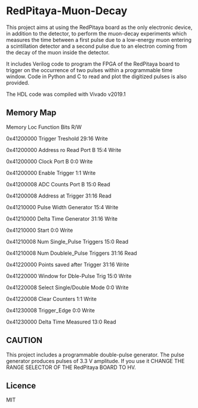 # RedPitaya-Muon-Decay
This project aims at using the RedPitaya board as the only electronic device, in addition to the detector, to perform the muon-decay experiments which  measures the time between a first pulse due to a low-energy muon entering a scintillation detector and a second pulse due to an electron coming from the decay of the muon inside the detector.


It includes Verilog code to program the FPGA of the RedPitaya board to trigger on the occurrence of two pulses within a programmable time window. Code in Python and C to read and plot the digitized pulses is also provided. 


The HDL code was compiled with Vivado v2019.1

## Memory Map

Memory Loc  Function					Bits	R/W

0x41200000  Trigger Treshold 			29:16 	Write

0x41200000  Address ro Read Port B 		15:4 	Write

0x41200000  Clock Port B 				 0:0 	Write

0x41200000  Enable Trigger				 1:1 	Write

0x41200008  ADC Counts Port B 			15:0 	Read

0x41200008  Address at Trigger 			31:16 	Read


0x41210000  Pulse Width Generator 		15:4 	Write

0x41210000  Delta Time Generator 		31:16 	Write

0x41210000  Start 						 0:0 	Write

0x41210008  Num Single_Pulse Triggers 	15:0 	Read 

0x41210008  Num Doublele_Pulse Triggers 31:16 	Read

0x41220000  Points saved after Trigger 	31:16 	Write

0x41220000  Window for Dble-Pulse Trig 	15:0 	Write

0x41220008  Select Single/Double Mode	 0:0 	Write

0x41220008  Clear Counters			 	 1:1 	Write




0x41230008  Trigger_Edge 				 0:0 	Write

0x41230000  Delta Time Measured 		13:0 	Read


## CAUTION
This project includes a programmable double-pulse generator. 
The pulse generator produces pulses of 3.3 V amplitude. If you use it CHANGE THE RANGE SELECTOR OF THE RedPitaya BOARD TO HV.


## Licence
MIT
